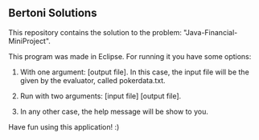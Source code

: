 ## Bertoni Solutions

This repository contains the solution to the problem: "Java-Financial-MiniProject".

This program was made in Eclipse. For running it you have some options:

1. With one argument: [output file]. In this case, the input file will be the given by the evaluator, called pokerdata.txt.

2. Run with two arguments: [input file] [output file]. 

3. In any other case, the help message will be show to you.

Have fun using this application! :)